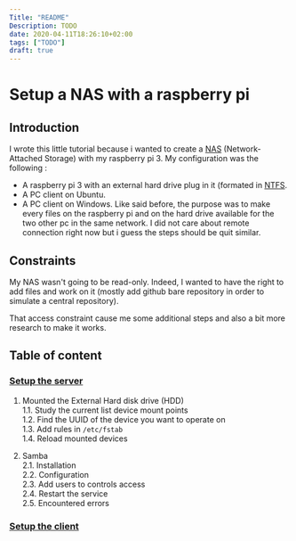 ```yaml
---
Title: "README"
Description: TODO
date: 2020-04-11T18:26:10+02:00
tags: ["TODO"]
draft: true
---
```


# Setup a NAS with a raspberry pi

## Introduction
I wrote this little tutorial because i wanted to create a [NAS](https://en.wikipedia.org/wiki/Network-attached_storage) (Network-Attached Storage) with my raspberry pi 3. 
My configuration was the following : 
- A raspberry pi 3 with an external hard drive plug in it (formated in [NTFS](https://fr.wikipedia.org/wiki/NTFS_(Microsoft)).
- A PC client on Ubuntu.
- A PC client on Windows.
Like said before, the purpose was to make every files on the raspberry pi and on the hard drive available for the two other pc in the same network. I did not care about remote connection right now but i guess the steps should be quit similar.

## Constraints
My NAS wasn't going to be read-only. Indeed, I wanted to have the right to add files and work on it 
(mostly add github bare repository in order to simulate a central repository).

That access constraint cause me some additional steps and also a bit more research to make it works.


## Table of content

### [Setup the server]()
1. Mounted the External Hard disk drive (HDD)  
    1.1. Study the current list device mount points  
    1.2. Find the UUID of the device you want to operate on  
    1.3. Add rules in `/etc/fstab`  
    1.4. Reload mounted devices  

2. Samba  
    2.1. Installation  
    2.2. Configuration  
    2.3. Add users to controls access  
    2.4. Restart the service  
    2.5. Encountered errors  

### [Setup the client]()
